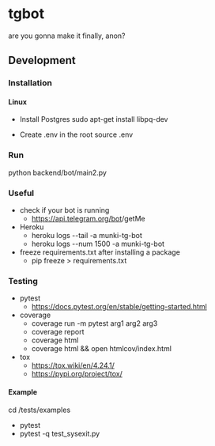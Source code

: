 # tgbot
are you gonna make it finally, anon?

## Development

### Installation

#### Linux
- Install Postgres
  sudo apt-get install libpq-dev

- Create .env in the root
  source .env

### Run
python backend/bot/main2.py

### Useful
- check if your bot is running
  - https://api.telegram.org/bot<token>/getMe
- Heroku
  - heroku logs --tail -a munki-tg-bot
  - heroku logs --num 1500 -a munki-tg-bot
- freeze requirements.txt after installing a package
  - pip freeze > requirements.txt

### Testing
- pytest
    - https://docs.pytest.org/en/stable/getting-started.html
- coverage
  - coverage run -m pytest arg1 arg2 arg3
  - coverage report
  - coverage html
  - coverage html && open htmlcov/index.html
- tox
  - https://tox.wiki/en/4.24.1/
  - https://pypi.org/project/tox/

#### Example
cd /tests/examples
- pytest
- pytest -q test_sysexit.py

